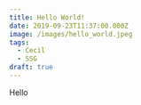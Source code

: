 ```yaml
---
title: Hello World!
date: 2019-09-23T11:37:00.000Z
image: /images/hello_world.jpeg
tags:
  - Cecil
  - SSG
draft: true
---
```

Hello
